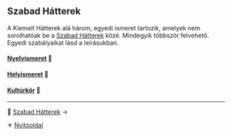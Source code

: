 ## Szabad Hátterek

<!-- tag: kiemelt_hatter -->

A Kiemelt Hátterek alá három, egyedi ismeret tartozik, amelyek nem sorolhatóak be a [Szabad Hátterek](023_szabad_hatterek.md) közé. Mindegyik többször felvehető. Egyedi szabályaikat lásd a leírásukban.

#### [Nyelvismeret](hatterek.kiemelt/nyelvismeret.md) 🔁

#### [Helyismeret](hatterek.kiemelt/helyismeret.md) 🔁

#### [Kultúrkör](hatterek.kiemelt/kulturkor.md) 🔁

---

🔗 [Szabad Hátterek](023_szabad_hatterek.md) →

⚜️ [Nyitóoldal](start.md)
